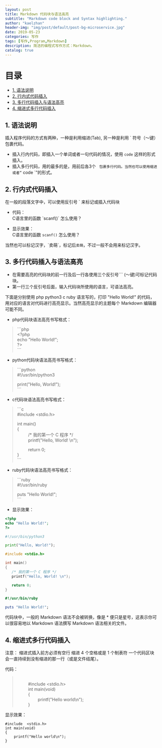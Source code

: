 ```yaml
---
layout: post
title: Markdown 代码块与语法高亮
subtitle: "Markdown code block and Syntax highlighting."
author: "kaelzhan"
header-img: "img/post/default/post-bg-microservice.jpg"
date: 2019-05-23
categories: 写作
tags: [写作,Program,Markdown]
description: 简洁的编程式写作方式：Markdown。
catalog: true
---
```


# 目录

* [1. 语法说明](#1-语法说明)
* [2. 行内式代码插入](#2-行内式代码插入)
* [3. 多行代码插入与语法高亮](#3-多行代码插入与语法高亮)
* [4. 缩进式多行代码插入](#4-缩进式多行代码插入)


## 1. 语法说明
插入程序代码的方式有两种，一种是利用缩进(Tab), 另一种是利用 ` 符号（～键）包裹代码。

- 插入行内代码，即插入一个单词或者一句代码的情况，使用 `code` 这样的形式插入。
- 插入多行代码，用的最多的是，用前后各3个 ` 包裹多行代码。当然也可以使用缩进或者“` code `”的形式。



## 2. 行内式代码插入
在一般的段落文字中，可以使用反引号 \` 来标记或插入代码块

- 代码：  
C语言里的函数  \`scanf()\`  怎么使用？

- 显示效果：  
C语言里的函数 `scanf()` 怎么使用？  

当然也可以标记汉字，\`卖萌\`，标记后`卖萌`，不过一般不会用来标记汉字。

## 3. 多行代码插入与语法高亮
- 在需要高亮的代码块的前一行及后一行各使用三个反引号``` (～键)可标记代码块。
- 第一行三个反引号后面，输入代码块所使用的语言，可语法高亮。

下面是分别使用 php  python3  c  ruby 语言写的，打印 "Hello World!" 的代码，用对应的语言对代码进行高亮显示。当然高亮显示的主题每个 Markdown 编辑器可能不同。

- php代码块语法高亮书写格式：

>\`\`\`php  
>\<?php  
>echo "Hello World!";  
>?>  
>\`\`\`  



- python代码块语法高亮书写格式：

>\`\`\`python  
>#!/usr/bin/python3  
>  
>print("Hello, World!");  
>\`\`\`



- c代码块语法高亮书写格式：

>\`\`\`c  
>#include \<stdio.h\>  
>  
>int main()  
>{  
>&emsp; &emsp;   /* 我的第一个 C 程序 */  
>&emsp; &emsp;   printf("Hello, World! \n");  
>  
>&emsp; &emsp;   return 0;  
>}  
>\`\`\`



- ruby代码块语法高亮书写格式：

>\`\`\`ruby  
>#!/usr/bin/ruby  
>  
>puts "Hello World!";  
>\`\`\`  



- 显示效果：  
  
```php
<?php 
echo "Hello World!"; 
?> 
```

  
  
```python
#!/usr/bin/python3

print("Hello, World!");
```


  
```c
#include <stdio.h>

int main()
{
   /* 我的第一个 C 程序 */
   printf("Hello, World! \n");

   return 0;
}
```


  
```ruby
#!/usr/bin/ruby

puts "Hello World!";
```



代码块中，一般的 Markdown 语法不会被转换，像是 * 便只是星号，这表示你可以很容易地以 Markdown 语法撰写 Markdown 语法相关的文件。

## 4. 缩进式多行代码插入
注意： 缩进式插入前方必须有空行
缩进 4 个空格或是 1 个制表符
一个代码区块会一直持续到没有缩进的那一行（或是文件结尾）。

代码： 
>&emsp; &emsp;  
>&emsp; &emsp;    #include  \<stdio.h\>  
>&emsp; &emsp;    int main(void)  
>&emsp; &emsp;    {  
>&emsp; &emsp;&emsp; &emsp;        printf("Hello world\n");  
>&emsp; &emsp;    }  
  
  
显示效果：

    #include  <stdio.h>
    int main(void)
    {
        printf("Hello world\n");
    }

